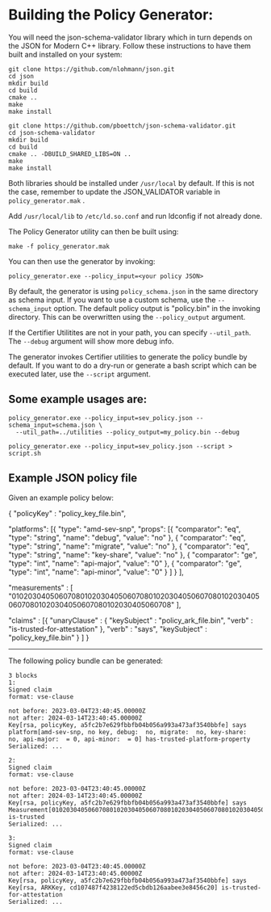 # Building the Policy Generator:

You will need the json-schema-validator library which in turn depends on the
JSON for Modern C++ library. Follow these instructions to have them
built and installed on your system:

```shell
git clone https://github.com/nlohmann/json.git
cd json
mkdir build
cd build
cmake ..
make
make install

git clone https://github.com/pboettch/json-schema-validator.git
cd json-schema-validator
mkdir build
cd build
cmake .. -DBUILD_SHARED_LIBS=ON ..
make
make install
```

Both libraries should be installed under `/usr/local` by default. If this is not
the case, remember to update the JSON_VALIDATOR variable in
`policy_generator.mak` .

Add `/usr/local/lib` to `/etc/ld.so.conf` and run ldconfig if not already done.

The Policy Generator utility can then be built using:
```shell
make -f policy_generator.mak
```

You can then use the generator by invoking:

```shell
policy_generator.exe --policy_input=<your policy JSON>
```

By default, the generator is using `policy_schema.json` in the same directory as
schema input. If you want to use a custom schema, use the `--schema_input`
option. The default policy output is "policy.bin" in the invoking directory.
This can be overwritten using the `--policy_output` argument.

If the Certifier Utilitites are not in your path, you can specify `--util_path`.
The `--debug` argument will show more debug info.

The generator invokes Certifier utilities to generate the policy bundle by
default. If you want to do a dry-run or generate a bash script which can be
executed later, use the `--script` argument.

## Some example usages are:

```shell
policy_generator.exe --policy_input=sev_policy.json --schema_input=schema.json \
  --util_path=../utilities --policy_output=my_policy.bin --debug

policy_generator.exe --policy_input=sev_policy.json --script > script.sh
```

## Example JSON policy file

Given an example policy below:

{
  "policyKey" : "policy_key_file.bin",

  "platforms": [{
      "type": "amd-sev-snp",
      "props": [{
          "comparator": "eq",
          "type": "string",
          "name": "debug",
          "value": "no"
        },
        {
          "comparator": "eq",
          "type": "string",
          "name": "migrate",
          "value": "no"
        },
        {
          "comparator": "eq",
          "type": "string",
          "name": "key-share",
          "value": "no"
        },
        {
          "comparator": "ge",
          "type": "int",
          "name": "api-major",
          "value": "0"
        },
        {
          "comparator": "ge",
          "type": "int",
          "name": "api-minor",
          "value": "0"
        }
      ]
    }
  ],

  "measurements" : [
    "010203040506070801020304050607080102030405060708010203040506070801020304050607080102030405060708"
  ],

  "claims" : [{
      "unaryClause" : {
        "keySubject" : "policy_ark_file.bin",
        "verb" : "is-trusted-for-attestation"
      },
      "verb" : "says",
      "keySubject" : "policy_key_file.bin"
    }
  ]
}

----

The following policy bundle can be generated:

```
3 blocks
1:
Signed claim
format: vse-clause

not before: 2023-03-04T23:40:45.00000Z
not after: 2024-03-14T23:40:45.00000Z
Key[rsa, policyKey, a5fc2b7e629fbbfb04b056a993a473af3540bbfe] says platform[amd-sev-snp, no key, debug:  no, migrate:  no, key-share:  no, api-major:  = 0, api-minor:  = 0] has-trusted-platform-property
Serialized: ...

2:
Signed claim
format: vse-clause

not before: 2023-03-04T23:40:45.00000Z
not after: 2024-03-14T23:40:45.00000Z
Key[rsa, policyKey, a5fc2b7e629fbbfb04b056a993a473af3540bbfe] says Measurement[010203040506070801020304050607080102030405060708010203040506070801020304050607080102030405060708]  is-trusted
Serialized: ...

3:
Signed claim
format: vse-clause

not before: 2023-03-04T23:40:45.00000Z
not after: 2024-03-14T23:40:45.00000Z
Key[rsa, policyKey, a5fc2b7e629fbbfb04b056a993a473af3540bbfe] says Key[rsa, ARKKey, cd107487f4238122ed5cbdb126aabee3e8456c20] is-trusted-for-attestation
Serialized: ...
```